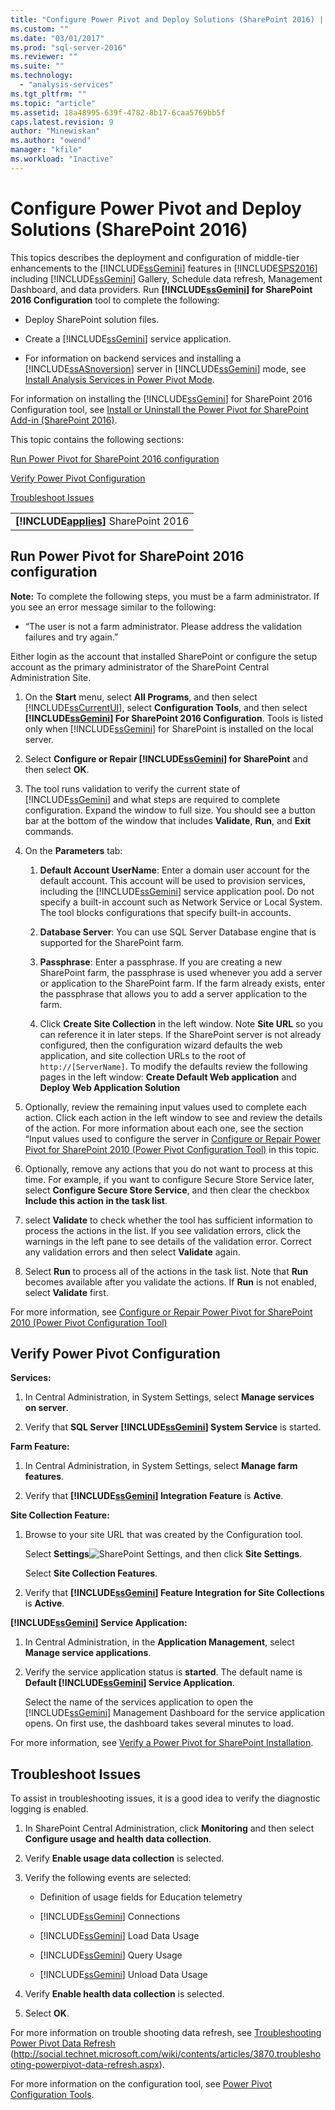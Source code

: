 ```yaml
---
title: "Configure Power Pivot and Deploy Solutions (SharePoint 2016) | Microsoft Docs"
ms.custom: ""
ms.date: "03/01/2017"
ms.prod: "sql-server-2016"
ms.reviewer: ""
ms.suite: ""
ms.technology: 
  - "analysis-services"
ms.tgt_pltfrm: ""
ms.topic: "article"
ms.assetid: 18a48995-639f-4782-8b17-6caa5769bb5f
caps.latest.revision: 9
author: "Minewiskan"
ms.author: "owend"
manager: "kfile"
ms.workload: "Inactive"
---
```

# Configure Power Pivot and Deploy Solutions (SharePoint 2016)
  This topics describes the deployment and configuration of middle-tier enhancements to the [!INCLUDE[ssGemini](../../../includes/ssgemini-md.md)] features in [!INCLUDE[SPS2016](../../../includes/sps2016-md.md)] including [!INCLUDE[ssGemini](../../../includes/ssgemini-md.md)] Gallery, Schedule data refresh, Management Dashboard, and data providers. Run **[!INCLUDE[ssGemini](../../../includes/ssgemini-md.md)] for SharePoint 2016 Configuration** tool to complete the following:  
  
-   Deploy SharePoint solution files.  
  
-   Create a [!INCLUDE[ssGemini](../../../includes/ssgemini-md.md)] service application.  
  
-   For information on backend services and installing a [!INCLUDE[ssASnoversion](../../../includes/ssasnoversion-md.md)] server in [!INCLUDE[ssGemini](../../../includes/ssgemini-md.md)] mode, see [Install Analysis Services in Power Pivot Mode](../../../analysis-services/instances/install-windows/install-analysis-services-in-power-pivot-mode.md).  
  
 For information on installing the [!INCLUDE[ssGemini](../../../includes/ssgemini-md.md)] for SharePoint 2016 Configuration tool, see [Install or Uninstall the Power Pivot for SharePoint Add-in (SharePoint 2016)](../../../analysis-services/instances/install-windows/install-or-uninstall-the-power-pivot-for-sharepoint-add-in-sharepoint-2016.md).  
  
 This topic contains the following sections:  
  
 [Run Power Pivot for SharePoint 2016 configuration](#bkmk_run_configuration_tool)  
  
 [Verify Power Pivot Configuration](#bkmk_verify_powerpivot)  
  
 [Troubleshoot Issues](#bkmk_troubleshoot_issues)  
  
||  
|-|  
|**[!INCLUDE[applies](../../../includes/applies-md.md)]**  SharePoint 2016|  
  
##  <a name="bkmk_run_configuration_tool"></a> Run Power Pivot for SharePoint 2016 configuration  
 **Note:** To complete the following steps, you must be a farm administrator. If you see an error message similar to the following:  
  
-   “The user is not a farm administrator. Please address the validation failures and try again.”  
  
 Either login as the account that installed SharePoint or configure the setup account as the primary administrator of the SharePoint Central Administration Site.  
  
1.  On the **Start** menu, select **All Programs**, and then select [!INCLUDE[ssCurrentUI](../../../includes/sscurrentui-md.md)], select **Configuration Tools**, and then select **[!INCLUDE[ssGemini](../../../includes/ssgemini-md.md)] For SharePoint 2016 Configuration**. Tools is listed only when [!INCLUDE[ssGemini](../../../includes/ssgemini-md.md)] for SharePoint is installed on the local server.  
  
2.  Select **Configure or Repair [!INCLUDE[ssGemini](../../../includes/ssgemini-md.md)] for SharePoint** and then select **OK**.  
  
3.  The tool runs validation to verify the current state of [!INCLUDE[ssGemini](../../../includes/ssgemini-md.md)] and what steps are required to complete configuration. Expand the window to full size. You should see a button bar at the bottom of the window that includes **Validate**, **Run**, and **Exit** commands.  
  
4.  On the **Parameters** tab:  
  
    1.  **Default Account UserName**: Enter a domain user account for the default account. This account will be used to provision services, including the [!INCLUDE[ssGemini](../../../includes/ssgemini-md.md)] service application pool. Do not specify a built-in account such as Network Service or Local System. The tool blocks configurations that specify built-in accounts.  
  
    2.  **Database Server**: You can use SQL Server Database engine that is supported for the SharePoint farm.  
  
    3.  **Passphrase**: Enter a passphrase. If you are creating a new SharePoint farm, the passphrase is used whenever you add a server or application to the SharePoint farm. If the farm already exists, enter the passphrase that allows you to add a server application to the farm.  
  
    4.  Click **Create Site Collection** in the left window. Note **Site URL** so you can reference it in later steps. If the SharePoint server is not already configured, then the configuration wizard defaults the web application, and site collection URLs to the root of `http://[ServerName]`. To modify the defaults review the following pages in the left window: **Create Default Web application** and **Deploy Web Application Solution**  
  
5.  Optionally, review the remaining input values used to complete each action. Click each action in the left window to see and review the details of the action. For more information about each one, see the section “Input values used to configure the server in [Configure or Repair Power Pivot for SharePoint 2010 (Power Pivot Configuration Tool)](http://msdn.microsoft.com/en-us/d61f49c5-efaa-4455-98f2-8c293fa50046) in this topic.  
  
6.  Optionally, remove any actions that you do not want to process at this time. For example, if you want to configure Secure Store Service later, select **Configure Secure Store Service**, and then clear the checkbox **Include this action in the task list**.  
  
7.  select **Validate** to check whether the tool has sufficient information to process the actions in the list. If you see validation errors, click the warnings in the left pane to see details of the validation error. Correct any validation errors and then select **Validate** again.  
  
8.  Select **Run** to process all of the actions in the task list. Note that **Run** becomes available after you validate the actions. If **Run** is not enabled, select **Validate** first.  
  
 For more information, see [Configure or Repair Power Pivot for SharePoint 2010 (Power Pivot Configuration Tool)](http://msdn.microsoft.com/en-us/d61f49c5-efaa-4455-98f2-8c293fa50046)  
  
##  <a name="bkmk_verify_powerpivot"></a> Verify Power Pivot Configuration  
 **Services:**  
  
1.  In Central Administration, in System Settings, select **Manage services on server**.  
  
2.  Verify that **SQL Server [!INCLUDE[ssGemini](../../../includes/ssgemini-md.md)] System Service** is started.  
  
 **Farm Feature:**  
  
1.  In Central Administration, in System Settings, select **Manage farm features**.  
  
2.  Verify that **[!INCLUDE[ssGemini](../../../includes/ssgemini-md.md)] Integration Feature** is **Active**.  
  
 **Site Collection Feature:**  
  
1.  Browse to your site URL that was created by the Configuration tool.  
  
     Select **Settings**![SharePoint Settings](../../../analysis-services/media/as-sharepoint2013-settings-gear.gif "SharePoint Settings"), and then click **Site Settings**.  
  
     Select **Site Collection Features**.  
  
2.  Verify that **[!INCLUDE[ssGemini](../../../includes/ssgemini-md.md)] Feature Integration for Site Collections** is **Active**.  
  
 **[!INCLUDE[ssGemini](../../../includes/ssgemini-md.md)] Service Application:**  
  
1.  In Central Administration, in the **Application Management**, select **Manage service applications**.  
  
2.  Verify the service application status is **started**. The default name is **Default [!INCLUDE[ssGemini](../../../includes/ssgemini-md.md)] Service Application**.  
  
     Select the name of the services application to open the [!INCLUDE[ssGemini](../../../includes/ssgemini-md.md)] Management Dashboard for the service application opens. On first use, the dashboard takes several minutes to load.  
  
 For more information, see [Verify a Power Pivot for SharePoint Installation](../../../analysis-services/instances/install-windows/verify-a-power-pivot-for-sharepoint-installation.md).  
  
##  <a name="bkmk_troubleshoot_issues"></a> Troubleshoot Issues  
 To assist in troubleshooting issues, it is a good idea to verify the diagnostic logging is enabled.  
  
1.  In SharePoint Central Administration, click **Monitoring** and then select **Configure usage and health data collection**.  
  
2.  Verify **Enable usage data collection** is selected.  
  
3.  Verify the following events are selected:  
  
    -   Definition of usage fields for Education telemetry  
  
    -   [!INCLUDE[ssGemini](../../../includes/ssgemini-md.md)] Connections  
  
    -   [!INCLUDE[ssGemini](../../../includes/ssgemini-md.md)] Load Data Usage  
  
    -   [!INCLUDE[ssGemini](../../../includes/ssgemini-md.md)] Query Usage  
  
    -   [!INCLUDE[ssGemini](../../../includes/ssgemini-md.md)] Unload Data Usage  
  
4.  Verify **Enable health data collection** is selected.  
  
5.  Select **OK**.  
  
 For more information on trouble shooting data refresh, see [Troubleshooting Power Pivot Data Refresh](http://social.technet.microsoft.com/wiki/contents/articles/3870.troubleshooting-powerpivot-data-refresh.aspx) (http://social.technet.microsoft.com/wiki/contents/articles/3870.troubleshooting-powerpivot-data-refresh.aspx).  
  
 For more information on the configuration tool, see [Power Pivot Configuration Tools](../../../analysis-services/power-pivot-sharepoint/power-pivot-configuration-tools.md).  
  
  
